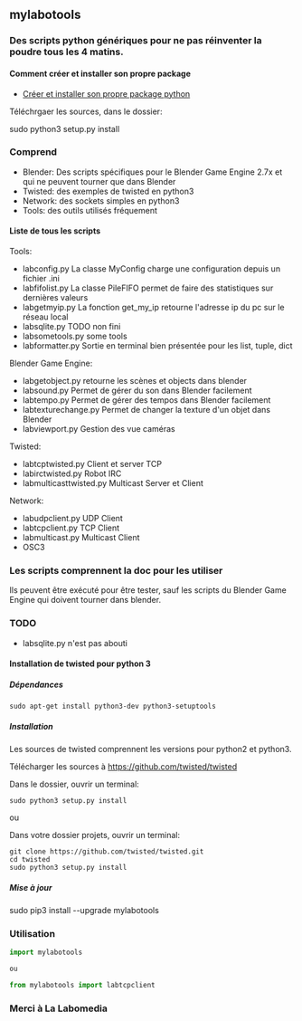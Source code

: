## mylabotools

### Des scripts python génériques pour ne pas réinventer la poudre tous les 4 matins.

#### Comment créer et installer son propre package

* [Créer et installer son propre package python](https://wiki.labomedia.org/index.php/Cr%C3%A9er_son_propre_package_python)

Téléchrgaer les sources, dans le dossier:

 sudo python3 setup.py install

### Comprend

* Blender: Des scripts spécifiques pour le Blender Game Engine 2.7x et qui ne peuvent tourner que dans Blender
* Twisted: des exemples de twisted en python3
* Network: des sockets simples en python3
* Tools: des outils utilisés fréquement

#### Liste de tous les scripts

Tools:

* labconfig.py La classe MyConfig charge une configuration depuis un fichier .ini
* labfifolist.py La classe PileFIFO permet de faire des statistiques sur dernières valeurs
* labgetmyip.py La fonction get_my_ip retourne l'adresse ip du pc sur le réseau local
* labsqlite.py TODO non fini
* labsometools.py some tools
* labformatter.py Sortie en terminal bien présentée pour les list, tuple, dict

Blender Game Engine:

* labgetobject.py retourne les scènes et objects dans blender
* labsound.py Permet de gérer du son dans Blender facilement
* labtempo.py Permet de gérer des tempos dans Blender facilement
* labtexturechange.py Permet de changer la texture d'un objet dans Blender
* labviewport.py Gestion des vue caméras

Twisted:

* labtcptwisted.py Client et server TCP
* labirctwisted.py Robot IRC
* labmulticasttwisted.py Multicast Server et Client

Network:

* labudpclient.py UDP Client
* labtcpclient.py TCP Client
* labmulticast.py Multicast Client
* OSC3

### Les scripts comprennent la doc pour les utiliser

Ils peuvent être exécuté pour être tester, sauf les scripts du Blender Game Engine qui doivent tourner dans blender.

### TODO
* labsqlite.py n'est pas abouti



#### Installation de twisted pour python 3
##### Dépendances

~~~text
sudo apt-get install python3-dev python3-setuptools
~~~

##### Installation

Les sources de twisted comprennent les versions pour python2 et python3.

Télécharger les sources à https://github.com/twisted/twisted

Dans le dossier, ouvrir un terminal:

~~~text
sudo python3 setup.py install
~~~

ou

Dans votre dossier projets, ouvrir un terminal:

~~~text
git clone https://github.com/twisted/twisted.git
cd twisted
sudo python3 setup.py install
~~~

##### Mise à jour

 sudo pip3 install --upgrade mylabotools

### Utilisation

~~~python
import mylabotools

ou

from mylabotools import labtcpclient
~~~

### Merci à La Labomedia
